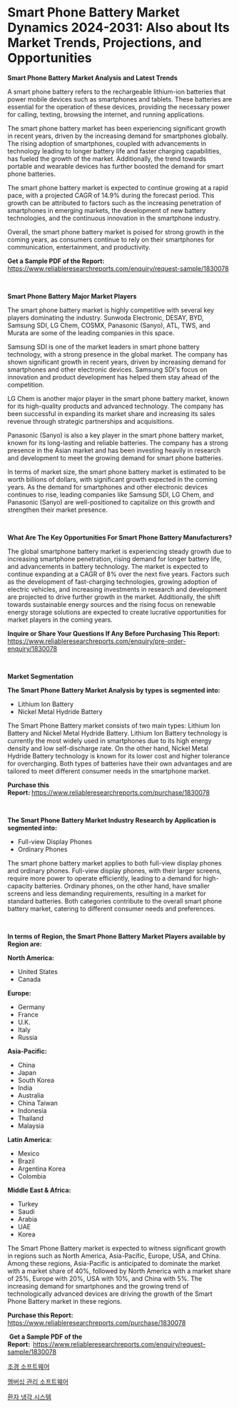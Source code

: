 <p><h1>Smart Phone Battery Market Dynamics 2024-2031: Also about Its Market Trends, Projections, and Opportunities</h1></p><p><strong>Smart Phone Battery Market Analysis and Latest Trends</strong></p>
<p><p>A smart phone battery refers to the rechargeable lithium-ion batteries that power mobile devices such as smartphones and tablets. These batteries are essential for the operation of these devices, providing the necessary power for calling, texting, browsing the internet, and running applications.</p><p>The smart phone battery market has been experiencing significant growth in recent years, driven by the increasing demand for smartphones globally. The rising adoption of smartphones, coupled with advancements in technology leading to longer battery life and faster charging capabilities, has fueled the growth of the market. Additionally, the trend towards portable and wearable devices has further boosted the demand for smart phone batteries.</p><p>The smart phone battery market is expected to continue growing at a rapid pace, with a projected CAGR of 14.9% during the forecast period. This growth can be attributed to factors such as the increasing penetration of smartphones in emerging markets, the development of new battery technologies, and the continuous innovation in the smartphone industry.</p><p>Overall, the smart phone battery market is poised for strong growth in the coming years, as consumers continue to rely on their smartphones for communication, entertainment, and productivity.</p></p>
<p><strong>Get a Sample PDF of the Report:&nbsp;</strong> <a href="https://www.reliableresearchreports.com/enquiry/request-sample/1830078">https://www.reliableresearchreports.com/enquiry/request-sample/1830078</a></p>
<p>&nbsp;</p>
<p><strong>Smart Phone Battery Major Market Players</strong></p>
<p><p>The smart phone battery market is highly competitive with several key players dominating the industry. Sunwoda Electronic, DESAY, BYD, Samsung SDI, LG Chem, COSMX, Panasonic (Sanyo), ATL, TWS, and Murata are some of the leading companies in this space.</p><p>Samsung SDI is one of the market leaders in smart phone battery technology, with a strong presence in the global market. The company has shown significant growth in recent years, driven by increasing demand for smartphones and other electronic devices. Samsung SDI's focus on innovation and product development has helped them stay ahead of the competition.</p><p>LG Chem is another major player in the smart phone battery market, known for its high-quality products and advanced technology. The company has been successful in expanding its market share and increasing its sales revenue through strategic partnerships and acquisitions.</p><p>Panasonic (Sanyo) is also a key player in the smart phone battery market, known for its long-lasting and reliable batteries. The company has a strong presence in the Asian market and has been investing heavily in research and development to meet the growing demand for smart phone batteries.</p><p>In terms of market size, the smart phone battery market is estimated to be worth billions of dollars, with significant growth expected in the coming years. As the demand for smartphones and other electronic devices continues to rise, leading companies like Samsung SDI, LG Chem, and Panasonic (Sanyo) are well-positioned to capitalize on this growth and strengthen their market presence.</p></p>
<p>&nbsp;</p>
<p><strong>What Are The Key Opportunities For Smart Phone Battery Manufacturers?</strong></p>
<p><p>The global smartphone battery market is experiencing steady growth due to increasing smartphone penetration, rising demand for longer battery life, and advancements in battery technology. The market is expected to continue expanding at a CAGR of 8% over the next five years. Factors such as the development of fast-charging technologies, growing adoption of electric vehicles, and increasing investments in research and development are projected to drive further growth in the market. Additionally, the shift towards sustainable energy sources and the rising focus on renewable energy storage solutions are expected to create lucrative opportunities for market players in the coming years.</p></p>
<p><strong>Inquire or Share Your Questions If Any Before Purchasing This Report:</strong> <a href="https://www.reliableresearchreports.com/enquiry/pre-order-enquiry/1830078">https://www.reliableresearchreports.com/enquiry/pre-order-enquiry/1830078</a></p>
<p>&nbsp;</p>
<p><strong>Market Segmentation</strong></p>
<p><strong>The Smart Phone Battery Market Analysis by types is segmented into:</strong></p>
<p><ul><li>Lithium Ion Battery</li><li>Nickel Metal Hydride Battery</li></ul></p>
<p><p>The Smart Phone Battery market consists of two main types: Lithium Ion Battery and Nickel Metal Hydride Battery. Lithium Ion Battery technology is currently the most widely used in smartphones due to its high energy density and low self-discharge rate. On the other hand, Nickel Metal Hydride Battery technology is known for its lower cost and higher tolerance for overcharging. Both types of batteries have their own advantages and are tailored to meet different consumer needs in the smartphone market.</p></p>
<p><strong>Purchase this Report:&nbsp;</strong><a href="https://www.reliableresearchreports.com/purchase/1830078">https://www.reliableresearchreports.com/purchase/1830078</a></p>
<p>&nbsp;</p>
<p><strong>The Smart Phone Battery Market Industry Research by Application is segmented into:</strong></p>
<p><ul><li>Full-view Display Phones</li><li>Ordinary Phones</li></ul></p>
<p><p>The smart phone battery market applies to both full-view display phones and ordinary phones. Full-view display phones, with their larger screens, require more power to operate efficiently, leading to a demand for high-capacity batteries. Ordinary phones, on the other hand, have smaller screens and less demanding requirements, resulting in a market for standard batteries. Both categories contribute to the overall smart phone battery market, catering to different consumer needs and preferences.</p></p>
<p>&nbsp;</p>
<p><strong>In terms of Region, the Smart Phone Battery Market Players available by Region are:</strong></p>
<p>
    <p> <strong> North America: </strong>
        <ul>
            <li>United States</li>
            <li>Canada</li>
        </ul>
        </p> 
    <p> <strong> Europe: </strong>
        <ul>
            <li>Germany</li>
            <li>France</li>
            <li>U.K.</li>
            <li>Italy</li>
            <li>Russia</li>
        </ul>
        </p> 
    <p> <strong> Asia-Pacific: </strong>
        <ul>
            <li>China</li>
            <li>Japan</li>
            <li>South Korea</li>
            <li>India</li>
            <li>Australia</li>
            <li>China Taiwan</li>
            <li>Indonesia</li>
            <li>Thailand</li>
            <li>Malaysia</li>
        </ul>
        </p> 
    <p> <strong> Latin America: </strong>
        <ul>
            <li>Mexico</li>
            <li>Brazil</li>
            <li>Argentina Korea</li>
            <li>Colombia</li>
        </ul>
        </p> 
    <p> <strong> Middle East & Africa: </strong>
        <ul>
            <li>Turkey</li>
            <li>Saudi</li>
            <li>Arabia</li>
            <li>UAE</li>
            <li>Korea</li>
        </ul>
    </p>
    </p>
<p><p>The Smart Phone Battery market is expected to witness significant growth in regions such as North America, Asia-Pacific, Europe, USA, and China. Among these regions, Asia-Pacific is anticipated to dominate the market with a market share of 40%, followed by North America with a market share of 25%, Europe with 20%, USA with 10%, and China with 5%. The increasing demand for smartphones and the growing trend of technologically advanced devices are driving the growth of the Smart Phone Battery market in these regions.</p></p>
<p><strong>Purchase this Report: </strong><a href="https://www.reliableresearchreports.com/purchase/1830078">https://www.reliableresearchreports.com/purchase/1830078</a></p>
<p>&nbsp;<strong>Get a Sample PDF of the Report:&nbsp;&nbsp;</strong><a href="https://www.reliableresearchreports.com/enquiry/request-sample/1830078">https://www.reliableresearchreports.com/enquiry/request-sample/1830078</a></p>
<p><strong></strong></p>
<p><p><a href="https://github.com/xvz497517413/Market-Research-Report-List-1/blob/main/130972711279.md">조경 소프트웨어</a></p><p><a href="https://github.com/fernandotryO5lson96765/Market-Research-Report-List-1/blob/main/319790411278.md">멤버십 관리 소프트웨어</a></p><p><a href="https://github.com/CliftonFisher9067/Market-Research-Report-List-1/blob/main/939712011277.md">환자 냉각 시스템</a></p></p>